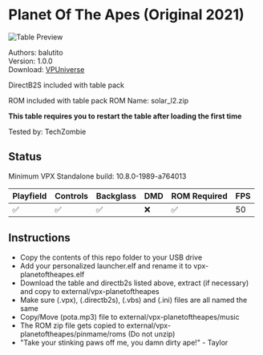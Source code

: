 # Planet Of The Apes (Original 2021)

![Table Preview](https://vpuniverse.com/screenshots/monthly_2021_11/1747200459_Sanstitre.png.5cee01c0cf25d138cddf8cc46dd39c4f.png)

Authors: balutito   
Version: 1.0.0  
Download: [VPUniverse](https://vpuniverse.com/files/file/7830-planet-of-the-apes/)

DirectB2S included with table pack

ROM included with table pack
ROM Name: solar_l2.zip  

**This table requires you to restart the table after loading the first time**

Tested by: TechZombie

## Status 

Minimum VPX Standalone build: 10.8.0-1989-a764013

| Playfield | Controls | Backglass | DMD | ROM Required | FPS | 
|-----------|----------|-----------|-----|--------------|-----|
| :white_check_mark: | :white_check_mark: | :white_check_mark: | :x: | :white_check_mark: | 50 |

## Instructions

- Copy the contents of this repo folder to your USB drive
- Add your personalized launcher.elf and rename it to vpx-planetoftheapes.elf
- Download the table and directb2s listed above, extract (if necessary) and copy to external/vpx-planetoftheapes
- Make sure (.vpx), (.directb2s), (.vbs) and (.ini) files are all named the same
- Copy/Move (pota.mp3) file to external/vpx-planetoftheapes/music
- The ROM zip file gets copied to external/vpx-planetoftheapes/pinmame/roms (Do not unzip)
- "Take your stinking paws off me, you damn dirty ape!" - Taylor
